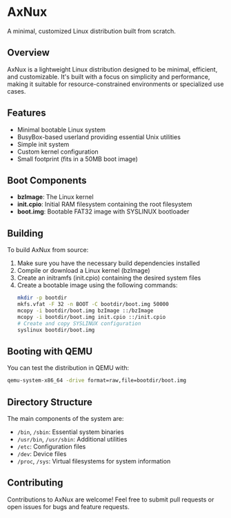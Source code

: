 # AxNux

A minimal, customized Linux distribution built from scratch.

## Overview

AxNux is a lightweight Linux distribution designed to be minimal, efficient, and customizable. It's built with a focus on simplicity and performance, making it suitable for resource-constrained environments or specialized use cases.

## Features

- Minimal bootable Linux system
- BusyBox-based userland providing essential Unix utilities
- Simple init system
- Custom kernel configuration
- Small footprint (fits in a 50MB boot image)

## Boot Components

- **bzImage**: The Linux kernel
- **init.cpio**: Initial RAM filesystem containing the root filesystem
- **boot.img**: Bootable FAT32 image with SYSLINUX bootloader

## Building

To build AxNux from source:

1. Make sure you have the necessary build dependencies installed
2. Compile or download a Linux kernel (bzImage)
3. Create an initramfs (init.cpio) containing the desired system files
4. Create a bootable image using the following commands:
   ```bash
   mkdir -p bootdir
   mkfs.vfat -F 32 -n BOOT -C bootdir/boot.img 50000
   mcopy -i bootdir/boot.img bzImage ::/bzImage
   mcopy -i bootdir/boot.img init.cpio ::/init.cpio
   # Create and copy SYSLINUX configuration
   syslinux bootdir/boot.img
   ```

## Booting with QEMU

You can test the distribution in QEMU with:

```bash
qemu-system-x86_64 -drive format=raw,file=bootdir/boot.img
```

## Directory Structure

The main components of the system are:
- `/bin`, `/sbin`: Essential system binaries
- `/usr/bin`, `/usr/sbin`: Additional utilities
- `/etc`: Configuration files
- `/dev`: Device files
- `/proc`, `/sys`: Virtual filesystems for system information

## Contributing

Contributions to AxNux are welcome! Feel free to submit pull requests or open issues for bugs and feature requests.

